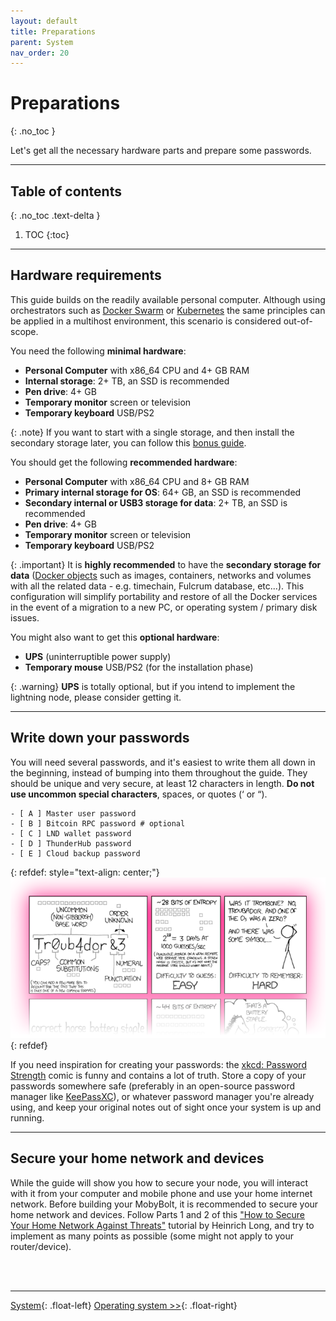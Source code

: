 ```yaml
---
layout: default
title: Preparations
parent: System
nav_order: 20
---
```


<!-- markdownlint-disable MD014 MD022 MD025 MD040 -->

# Preparations
{: .no_toc }

Let's get all the necessary hardware parts and prepare some passwords.

---

## Table of contents
{: .no_toc .text-delta }

1. TOC
{:toc}

---

## Hardware requirements

This guide builds on the readily available personal computer. 
Although using orchestrators such as [Docker Swarm](https://docs.docker.com/engine/swarm/) or [Kubernetes](https://kubernetes.io/it/) the same principles can be applied in a multihost environment, this scenario is considered out-of-scope.

You need the following **minimal hardware**:

- **Personal Computer** with x86_64 CPU and 4+ GB RAM
- **Internal storage**: 2+ TB, an SSD is recommended
- **Pen drive**: 4+ GB
- **Temporary monitor** screen or television
- **Temporary keyboard** USB/PS2

{: .note}
If you want to start with a single storage, and then install the secondary storage later, you can follow this [bonus guide](../bonus/system/migrate-docker-data).

You should get the following **recommended hardware**:

- **Personal Computer** with x86_64 CPU and 8+ GB RAM
- **Primary internal storage for OS**: 64+ GB, an SSD is recommended
- **Secondary internal or USB3 storage for data**: 2+ TB, an SSD is recommended
- **Pen drive**: 4+ GB
- **Temporary monitor** screen or television
- **Temporary keyboard** USB/PS2

{: .important}
It is **highly recommended** to have the **secondary storage for data** ([Docker objects](docker#overview) such as images, containers, networks and volumes with all the related data - e.g. timechain, Fulcrum database, etc...). This configuration will simplify portability and restore of all the Docker services in the event of a migration to a new PC, or operating system / primary disk issues.

You might also want to get this **optional hardware**:

- **UPS** (uninterruptible power supply)
- **Temporary mouse** USB/PS2 (for the installation phase)

{: .warning}
**UPS** is totally optional, but if you intend to implement the lightning node, please consider getting it.

---

## Write down your passwords

You will need several passwords, and it's easiest to write them all down in the beginning, instead of bumping into them throughout the guide. They should be unique and very secure, at least 12 characters in length. **Do not use uncommon special characters**, spaces, or quotes (‘ or “).

```console
- [ A ] Master user password
- [ B ] Bitcoin RPC password # optional
- [ C ] LND wallet password
- [ D ] ThunderHub password
- [ E ] Cloud backup password
```

{: refdef: style="text-align: center;"}
![xkcd: Password Strength](../../images/preparations_xkcd.png)
{: refdef}

If you need inspiration for creating your passwords: the [xkcd: Password Strength](https://xkcd.com/936/) comic is funny and contains a lot of truth. Store a copy of your passwords somewhere safe (preferably in an open-source password manager like [KeePassXC](https://keepassxc.org/)), or whatever password manager you're already using, and keep your original notes out of sight once your system is up and running.

---

## Secure your home network and devices

While the guide will show you how to secure your node, you will interact with it from your computer and mobile phone and use your home internet network. Before building your MobyBolt, it is recommended to secure your home network and devices. Follow Parts 1 and 2 of this ["How to Secure Your Home Network Against Threats"](https://restoreprivacy.com/secure-home-network/) tutorial by Heinrich Long, and try to implement as many points as possible (some might not apply to your router/device).

<br /><br />

---

[System](./){: .float-left}
[Operating system >>](operating-system){: .float-right}
